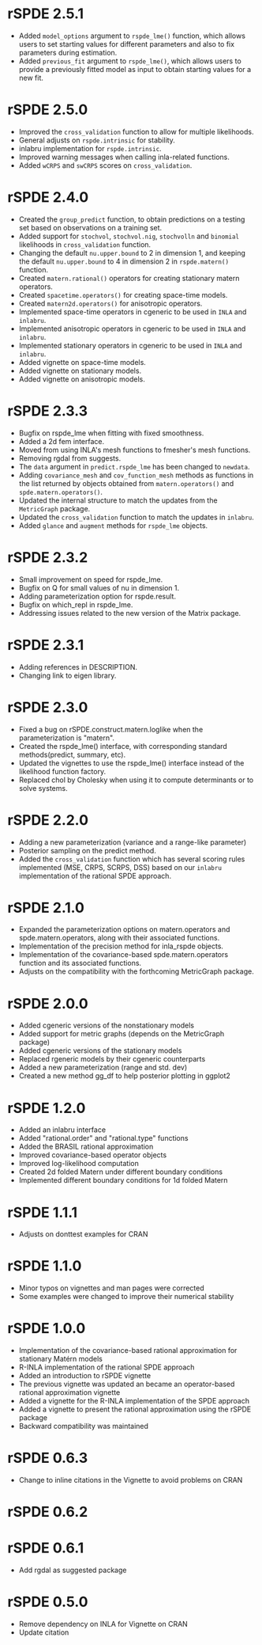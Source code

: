 # rSPDE 2.5.1

* Added `model_options` argument to `rspde_lme()` function, which allows users to set starting values for different parameters and also to fix parameters during estimation.
* Added `previous_fit` argument to `rspde_lme()`, which allows users to provide a previously fitted model as input to obtain starting values for a new fit.

# rSPDE 2.5.0

* Improved the `cross_validation` function to allow for multiple likelihoods. 
* General adjusts on `rspde.intrinsic` for stability. 
* inlabru implementation for `rspde.intrinsic`. 
* Improved warning messages when calling inla-related functions. 
* Added `wCRPS` and `swCRPS` scores on `cross_validation`.

# rSPDE 2.4.0

* Created the `group_predict` function, to obtain predictions on a testing set based on observations on a training set.
* Added support for `stochvol`, `stochvol.nig`, `stochvolln` and `binomial` likelihoods in `cross_validation` function.
* Changing the default `nu.upper.bound` to 2 in dimension 1, and keeping the default `nu.upper.bound` to 4 in dimension 2 in `rspde.matern()` function.
* Created `matern.rational()` operators for creating stationary matern operators.
* Created `spacetime.operators()` for creating space-time models.
* Created `matern2d.operators()` for anisotropic operators.
* Implemented space-time operators in cgeneric to be used in `INLA` and `inlabru`.
* Implemented anisotropic operators in cgeneric to be used in `INLA` and `inlabru`.
* Implemented stationary operators in cgeneric to be used in `INLA` and `inlabru`.
* Added vignette on space-time models.
* Added vignette on stationary models.
* Added vignette on anisotropic models.

# rSPDE 2.3.3
* Bugfix on rspde_lme when fitting with fixed smoothness.
* Added a 2d fem interface.
* Moved from using INLA's mesh functions to fmesher's mesh functions.
* Removing rgdal from suggests.
* The `data` argument in `predict.rspde_lme` has been changed to `newdata`.
* Adding `covariance_mesh` and `cov_function_mesh` methods as functions in the list returned by objects obtained from `matern.operators()` and `spde.matern.operators()`.
* Updated the internal structure to match the updates from the `MetricGraph` package.
* Updated the `cross_validation` function to match the updates in `inlabru`.
* Added `glance` and `augment` methods for `rspde_lme` objects.

# rSPDE 2.3.2
* Small improvement on speed for rspde_lme.
* Bugfix on Q for small values of nu in dimension 1.
* Adding parameterization option for rspde.result.
* Bugfix on which_repl in rspde_lme.
* Addressing issues related to the new version of the Matrix package.

# rSPDE 2.3.1
* Adding references in DESCRIPTION.
* Changing link to eigen library.

# rSPDE 2.3.0
* Fixed a bug on rSPDE.construct.matern.loglike when the parameterization is "matern".
* Created the rspde_lme() interface, with corresponding standard methods(predict, summary, etc).
* Updated the vignettes to use the rspde_lme() interface instead of the likelihood function factory.
* Replaced chol by Cholesky when using it to compute determinants or to solve systems.

# rSPDE 2.2.0
* Adding a new parameterization (variance and a range-like parameter)
* Posterior sampling on the predict method.
* Added the `cross_validation` function which has several scoring rules implemented (MSE, CRPS, SCRPS, DSS) based on our `inlabru` implementation of the rational SPDE approach.

# rSPDE 2.1.0
* Expanded the parameterization options on matern.operators and spde.matern.operators, along with their associated functions.
* Implementation of the precision method for inla_rspde objects.
* Implementation of the covariance-based spde.matern.operators function and its associated functions.
* Adjusts on the compatibility with the forthcoming MetricGraph package.

# rSPDE 2.0.0
* Added cgeneric versions of the nonstationary models
* Added support for metric graphs (depends on the MetricGraph package)
* Added cgeneric versions of the stationary models
* Replaced rgeneric models by their cgeneric counterparts
* Added a new parameterization (range and std. dev)
* Created a new method gg_df to help posterior plotting in ggplot2

# rSPDE 1.2.0
* Added an inlabru interface
* Added "rational.order" and "rational.type" functions
* Added the BRASIL rational approximation
* Improved covariance-based operator objects
* Improved log-likelihood computation
* Created 2d folded Matern under different boundary conditions
* Implemented different boundary conditions for 1d folded Matern


# rSPDE 1.1.1
* Adjusts on donttest examples for CRAN

# rSPDE 1.1.0
* Minor typos on vignettes and man pages were corrected
* Some examples were changed to improve their numerical stability

# rSPDE 1.0.0
* Implementation of the covariance-based rational approximation for stationary Matérn models
* R-INLA implementation of the rational SPDE approach
* Added an introduction to rSPDE vignette
* The previous vignette was updated an became an operator-based rational approximation vignette
* Added a vignette for the R-INLA implementation of the SPDE approach
* Added a vignette to present the rational approximation using the rSPDE package
* Backward compatibility was maintained

# rSPDE 0.6.3
* Change to inline citations in the Vignette to avoid problems on CRAN

# rSPDE 0.6.2

# rSPDE 0.6.1
* Add rgdal as suggested package

# rSPDE 0.5.0
* Remove dependency on INLA for Vignette on CRAN 
* Update citation 
